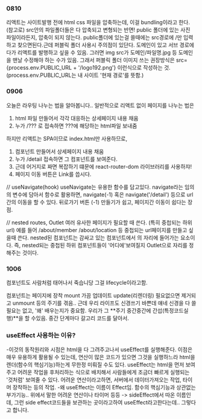### 0810

리액트는 사이트발행 전에 html css 파일을 압축하는데, 이걸 bundling이라고 한다. (참고로) src안의 파일폴더들은 다 압축되고 변형되는 반면! public 폴더에 있는 사진 파일이라든지, 압축이 되지 않는다.
public폴더에 있는걸 쓸때에는 src경로에 /만 입력하고 찾으면된다.근데 퍼블릭 폴더 사용시 주의점이 있단다. 도메인이 있고 서브 경로에다가 리액트를 발행하고 싶을 수 있음. 그러면 img src가 도메인/파일명.jpg 등 도메인을 맨날 수정해야 하는 수가 있음. 그래서
퍼블릭 폴더 이미지 쓰는 권장방식은 src={process.env.PUBLIC_URL + '/logo192.png'} 이런식으로 작성하는 것. (process.env.PUBLIC_URL는 내 사이트 '현재 경로'를 뜻함.)

### 0906

오늘은 라우팅 나누는 법을 알아봅니다.. 일반적으로 리액트 없이 페이지를 나누는 법은

1. html 파일 만들어서 각각 대응하는 상세페이지 내용 채움
2. 누가 /??? 로 접속하면 ???에 해당하는 html파일 보내줌

하지만 리액트는 SPA이므로 index.html만 사용하므로,

1. 컴포넌트 만들어서 상세페이지 내용 채움
2. 누가 /detail 접속하면 그 컴포넌트를 보여준다.
3. 근데 어거지로 짜면 복잡하기 떄문에 react-router-dom 라이브러리를 사용하쟈!
4. 페이지 이동 버튼은 Link를 씁시다.

// useNavigate(hook)
useNavigate는 유용한 함수를 담고있다. navigate라는 임의의 변수에 담아서 함수로 활용하면, navigate(-1) 혹은 navigate('/detail') 등으로 url간의 이동을 할 수 있다.
뒤로가기 버튼 (-1) 만들기가 쉽고, 페이지간 이동이 쉽다는 장점.

// nested routes, Outlet
여러 유사한 페이지가 필요할 때 쓴다. (특히 중첩되는 하위 url) 예를 들어
/about/member
/about/location
등 중첩되는 url페이지를 만들고 싶을때 쓴다.
nested된 컴포넌트는 감싸고 있는 컴포넌트에서 <Oulet>의 자리에 들어가는 요소이다. 즉, nested되는 중첩된 하위 컴포넌트들이 '어디에'보여질지 Outlet으로 자리를 정해주는 것이다.

### 1006

컴포넌트도 사람처럼 태어나서 죽습니당 그걸 lifecycle이라고함.

컴포넌트는
페이지에 장착 mount
가끔 업데이트 update(리렌더링)
필요없으면 제거되고 unmount
등의 주기를 겪음.. 근데 우리 라이프도 신경쓰기 바쁜데 얘네 신경을 다 쓸 필요는 없고, '왜' 배우는지가 중요함. 우리가 그 **주기 중간중간에 간섭(특정코드실행)**을 할 수있음. 중간 단계마다 갈고리 코드를 달아서.

### useEffect 사용하는 이유?

-이것의 동작원리와 시점은 html을 다 그려주고나서 useEffect를 실행해준다. 이점은 매우 유용하게 활용될 수 있는데, 연산이 많은 코드가 있으면 그것을 실행하느라 html을 렌더(함수의 핵심기능)하는게 무한정 미뤄질 수도 있다. useEffect는 html을 먼저 보여주고 어려운 작업을 후처리하는 식으로 배치해서 사람들에게 조금더 빠르게 실행되는 '것처럼' 보여줄 수 있다. 어려운 연산이라고하면, 서버에서 데이터가져오는 작업, 타이머 장착하는 등의 작업. -왜 useEffect는 이름이 Effect임. 함수의 핵심기능과 상관없는 부가기능.. 위에서 말한 어려운 연산이나 타이머 등등 -> sideEffect에서 따온 이름인데, 그런 side effect코드들을 보관하는 곳이라고하여 useEffect라고한다는데.. 그렇다고 합니다.
